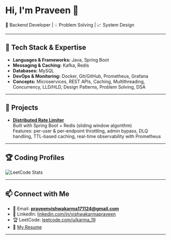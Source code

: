 # Hi, I'm Praveen 👋  

🚀 Backend Developer | 💡 Problem Solving | 📈 System Design  

---

## 🔧 Tech Stack & Expertise  
- **Languages & Frameworks:** Java, Spring Boot  
- **Messaging & Caching:** Kafka, Redis  
- **Databases:** MySQL  
- **DevOps & Monitoring:** Docker, Git/GitHub, Prometheus, Grafana  
- **Concepts:** Microservices, REST APIs, Caching, Multithreading, Concurrency, LLD/HLD, Design Patterns, Problem Solving, DSA  

---

## 📌 Projects  
- [**Distributed Rate Limiter**](https://github.com/karma-19/distributedRateLimiter)  
  Built with Spring Boot + Redis (sliding window algorithm)  
  Features: per-user & per-endpoint throttling, admin bypass, DLQ handling, TTL-based caching, real-time observability with Prometheus  

---

## 🏆 Coding Profiles  
![LeetCode Stats](https://leetcard.jacoblin.cool/karma_19?theme=dark&font=Source%20Code%20Pro&ext=contest)  

---

## 📫 Connect with Me  
- 📧 Email: **praveenvishwakarma171124@gmail.com**  
- 💼 LinkedIn: [linkedin.com/in/vishwakarmapraveen](https://www.linkedin.com/in/vishwakarmapraveen/)  
- 🏆 LeetCode: [leetcode.com/u/karma_19](https://leetcode.com/u/karma_19/)  
- 📄 [My Resume](https://drive.google.com/file/d/1Y_jQth9em9pxNhUaf8lNKQH3QW-Tv073/view?usp=sharing)  

---
